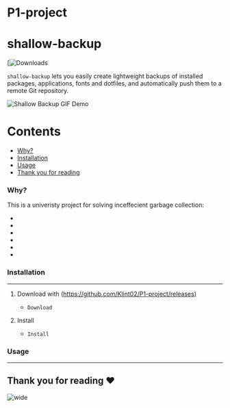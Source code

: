 # P1-project
# shallow-backup

[![Downloads](https://github.com/Klint02/P1-project/releases)

`shallow-backup` lets you easily create lightweight backups of installed packages, applications, fonts and dotfiles, and automatically push them to a remote Git repository.

![Shallow Backup GIF Demo](img/shallow-backup-demo.gif)

Contents
========

 * [Why?](#why)
 * [Installation](#installation)
 * [Usage](#usage)
 * [Thank you for reading](#Thank-you-for-reading)

### Why?

This is a univeristy project for solving inceffecient garbage collection:

+ 
+ 
+ 
+ 
+ 
+ 

### Installation
---

1. Download with (https://github.com/Klint02/P1-project/releases)
    + `Download`

2. Install
    + `Install`

### Usage
---


## Thank you for reading ❤️
![wide](https://pbs.twimg.com/media/D5prppPUcAEhUFo.jpg)
